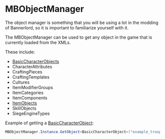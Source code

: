 # MBObjectManager

The object manager is something that you will be using a lot in the modding of Bannerlord, so it is important to familiarize yourself with it.

The MBObjectManager can be used to get any object in the game that is currently loaded from the XMLs.

These include:

* [BasicCharacterObjects]()
* CharacterAttributes
* CraftingPieces
* CraftingTemplates
* Cultures
* ItemModifierGroups
* ItemCategories
* ItemComponents
* [ItemObjects](itemobject.md)
* SkillObjects
* SiegeEngineTypes

Example of getting a [BasicCharacterObject]():

```csharp
MBObjectManager.Instance.GetObject<BasicCharacterObject>("example_troop_id");
```

